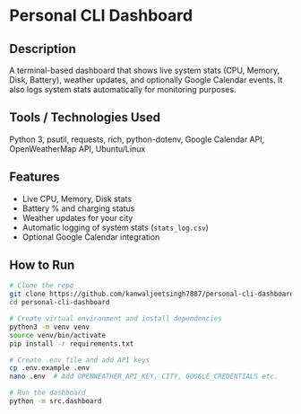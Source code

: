 # Personal CLI Dashboard

## Description
A terminal-based dashboard that shows live system stats (CPU, Memory, Disk, Battery), weather updates, and optionally Google Calendar events. It also logs system stats automatically for monitoring purposes.

## Tools / Technologies Used
Python 3, psutil, requests, rich, python-dotenv, Google Calendar API, OpenWeatherMap API, Ubuntu/Linux

## Features
- Live CPU, Memory, Disk stats
- Battery % and charging status
- Weather updates for your city
- Automatic logging of system stats (`stats_log.csv`)
- Optional Google Calendar integration

## How to Run
```bash
# Clone the repo
git clone https://github.com/kanwaljeetsingh7887/personal-cli-dashboard
cd personal-cli-dashboard

# Create virtual environment and install dependencies
python3 -m venv venv
source venv/bin/activate
pip install -r requirements.txt

# Create .env file and add API keys
cp .env.example .env
nano .env  # Add OPENWEATHER_API_KEY, CITY, GOOGLE_CREDENTIALS etc.

# Run the dashboard
python -m src.dashboard

